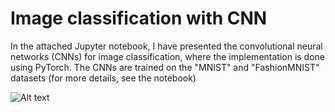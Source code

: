 # Image classification with CNN

In the attached Jupyter notebook, I have presented the convolutional neural networks (CNNs) for image classification,
where the implementation is done using PyTorch. The CNNs are trained on the "MNIST" and "FashionMNIST" datasets (for more details, see the notebook)

![Alt text](/home/qpi/Documents/QML/QGAN/pred_CNN.png?raw=true "Optional Title")
